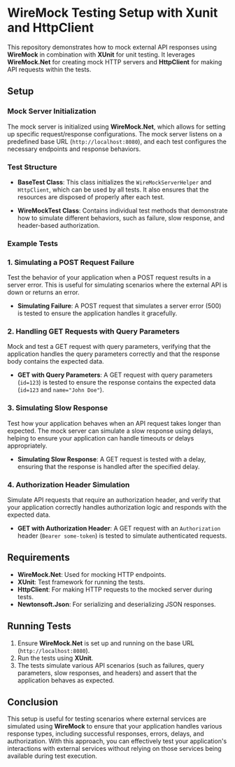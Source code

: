 # WireMock Testing Setup with Xunit and HttpClient

This repository demonstrates how to mock external API responses using **WireMock** in combination with **XUnit** for unit testing. It leverages **WireMock.Net** for creating mock HTTP servers and **HttpClient** for making API requests within the tests.

## Setup

### Mock Server Initialization
The mock server is initialized using **WireMock.Net**, which allows for setting up specific request/response configurations. The mock server listens on a predefined base URL (`http://localhost:8080`), and each test configures the necessary endpoints and response behaviors.

### Test Structure

- **BaseTest Class**: This class initializes the `WireMockServerHelper` and `HttpClient`, which can be used by all tests. It also ensures that the resources are disposed of properly after each test.

- **WireMockTest Class**: Contains individual test methods that demonstrate how to simulate different behaviors, such as failure, slow response, and header-based authorization.

### Example Tests

### 1. Simulating a POST Request Failure
Test the behavior of your application when a POST request results in a server error. This is useful for simulating scenarios where the external API is down or returns an error.
- **Simulating Failure**: A POST request that simulates a server error (500) is tested to ensure the application handles it gracefully.


### 2. Handling GET Requests with Query Parameters
Mock and test a GET request with query parameters, verifying that the application handles the query parameters correctly and that the response body contains the expected data.
- **GET with Query Parameters**: A GET request with query parameters (`id=123`) is tested to ensure the response contains the expected data (`id=123` and `name="John Doe"`).


### 3. Simulating Slow Response
Test how your application behaves when an API request takes longer than expected. The mock server can simulate a slow response using delays, helping to ensure your application can handle timeouts or delays appropriately.
- **Simulating Slow Response**: A GET request is tested with a delay, ensuring that the response is handled after the specified delay.


### 4. Authorization Header Simulation
Simulate API requests that require an authorization header, and verify that your application correctly handles authorization logic and responds with the expected data.
- **GET with Authorization Header**: A GET request with an `Authorization` header (`Bearer some-token`) is tested to simulate authenticated requests.

## Requirements

- **WireMock.Net**: Used for mocking HTTP endpoints.
- **XUnit**: Test framework for running the tests.
- **HttpClient**: For making HTTP requests to the mocked server during tests.
- **Newtonsoft.Json**: For serializing and deserializing JSON responses.

## Running Tests

1. Ensure **WireMock.Net** is set up and running on the base URL (`http://localhost:8080`).
2. Run the tests using **XUnit**.
3. The tests simulate various API scenarios (such as failures, query parameters, slow responses, and headers) and assert that the application behaves as expected.

## Conclusion

This setup is useful for testing scenarios where external services are simulated using **WireMock** to ensure that your application handles various response types, including successful responses, errors, delays, and authorization. With this approach, you can effectively test your application's interactions with external services without relying on those services being available during test execution.
